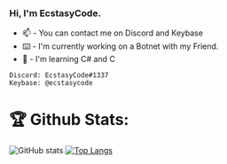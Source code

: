 ### Hi, I'm EcstasyCode. 
- 📫 - You can contact me on Discord and Keybase
- ⌨️ - I'm currently working on a Botnet with my Friend.
- 📙 - I'm learning C# and C
```
Discord: EcstasyCode#1337
Keybase: @ecstasycode
```

# 🏆 Github Stats:
![GitHub stats](https://github-readme-stats.vercel.app/api?username=ecstasycode&theme=dark&show_icons=true&layout=compact)
[![Top Langs](https://github-readme-stats.vercel.app/api/top-langs/?username=ecstasycode&theme=dark&layout=compact)](https://github.com/anuraghazra/github-readme-stats)
